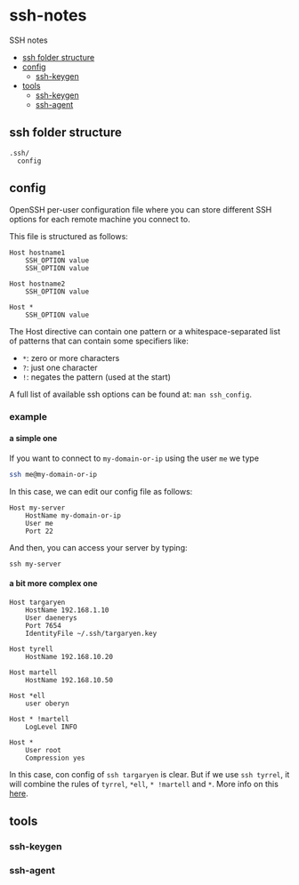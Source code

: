 # ssh-notes
SSH notes

- [ssh folder structure](#ssh-folder-structure)
- [config](#config)
  * [ssh-keygen](#ssh-keygen)
- [tools](#tools)
  * [ssh-keygen](#ssh-keygen)
  * [ssh-agent](#ssh-agent)

## ssh folder structure

```
.ssh/
  config
```

## config

OpenSSH per-user configuration file where you can store different SSH options for each remote machine you connect to.

This file is structured as follows:

```
Host hostname1
    SSH_OPTION value
    SSH_OPTION value

Host hostname2
    SSH_OPTION value

Host *
    SSH_OPTION value
```

The Host directive can contain one pattern or a whitespace-separated list of patterns that can contain some specifiers like:

* `*`: zero or more characters
* `?`: just one character
* `!`: negates the pattern (used at the start)

A full list of available ssh options can be found at: `man ssh_config`.

### example

#### a simple one

If you want to connect to `my-domain-or-ip` using the user `me` we type

```bash
ssh me@my-domain-or-ip
```

In this case, we can edit our config file as follows:

```
Host my-server
    HostName my-domain-or-ip
    User me
    Port 22
```

And then, you can access your server by typing:

```
ssh my-server
```

#### a bit more complex one

```
Host targaryen
    HostName 192.168.1.10
    User daenerys
    Port 7654
    IdentityFile ~/.ssh/targaryen.key

Host tyrell
    HostName 192.168.10.20

Host martell
    HostName 192.168.10.50

Host *ell
    user oberyn

Host * !martell
    LogLevel INFO

Host *
    User root
    Compression yes
```

In this case, con config of `ssh targaryen` is clear. But if we use `ssh tyrrel`, it will combine the rules of `tyrrel`, `*ell`, `* !martell` and `*`. More info on this [here](https://linuxize.com/post/using-the-ssh-config-file/).

## tools

### ssh-keygen

### ssh-agent
